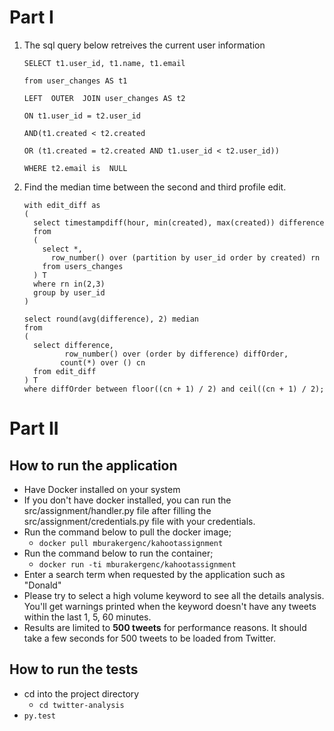 # Part I

1. The sql query below retreives the current user information

   ```
   SELECT t1.user_id, t1.name, t1.email

   from user_changes AS t1

   LEFT  OUTER  JOIN user_changes AS t2

   ON t1.user_id = t2.user_id

   AND(t1.created < t2.created

   OR (t1.created = t2.created AND t1.user_id < t2.user_id))

   WHERE t2.email is  NULL
   ```

2. Find the median time between the second and third profile edit.

   ```
   with edit_diff as
   (
     select timestampdiff(hour, min(created), max(created)) difference
     from
     (
       select *,
         row_number() over (partition by user_id order by created) rn
       from users_changes
     ) T
     where rn in(2,3)
     group by user_id
   )

   select round(avg(difference), 2) median
   from
   (
     select difference,
            row_number() over (order by difference) diffOrder,
           count(*) over () cn
     from edit_diff
   ) T
   where diffOrder between floor((cn + 1) / 2) and ceil((cn + 1) / 2);
   ```

# Part II

## How to run the application

- Have Docker installed on your system
- If you don't have docker installed, you can run the src/assignment/handler.py file after filling the src/assignment/credentials.py file with your credentials.
- Run the command below to pull the docker image;
  - `docker pull mburakergenc/kahootassignment`
- Run the command below to run the container;
  - `docker run -ti mburakergenc/kahootassignment`
- Enter a search term when requested by the application such as "Donald"
- Please try to select a high volume keyword to see all the details analysis. You'll get warnings printed when the keyword doesn't have any tweets within the last 1, 5, 60 minutes.
- Results are limited to **500 tweets** for performance reasons. It should take a few seconds for 500 tweets to be loaded from Twitter.

## How to run the tests

- cd into the project directory
  - `cd twitter-analysis`
- `py.test`
